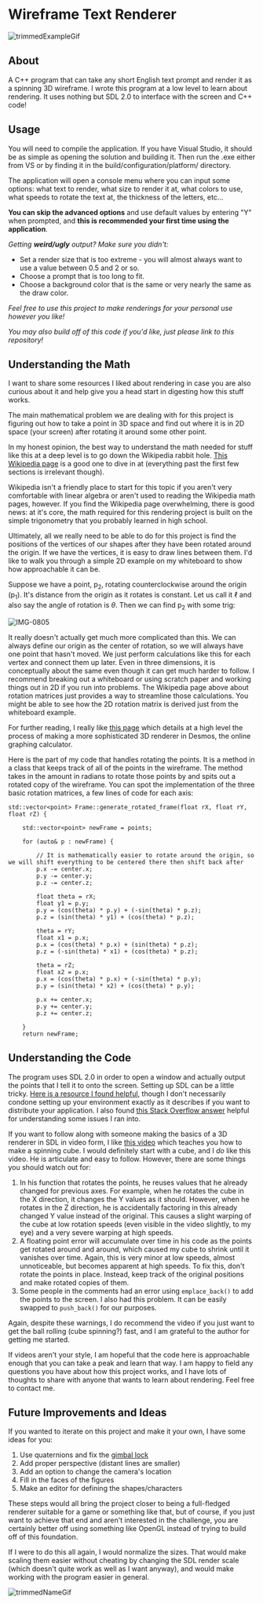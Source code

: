# Wireframe Text Renderer

![trimmedExampleGif](https://github.com/rhbourke/wireframe-renderer/assets/3631484/6323e92c-f6e7-4641-9da8-77c23dd323be)


## About

A C++ program that can take any short English text prompt and render it as a spinning 3D wireframe. I wrote this program at a low level to learn about rendering. It uses nothing but SDL 2.0 to interface with the screen and C++ code!

## Usage

You will need to compile the application. If you have Visual Studio, it should be as simple as opening the solution and building it. Then run the .exe either from VS or by finding it in the build/configuration/platform/ directory.

The application will open a console menu where you can input some options: what text to render, what size to render it at, what colors to use, what speeds to rotate the text at, the thickness of the letters, etc...

**You can skip the advanced options** and use default values by entering "Y" when prompted, and **this is recommended your first time using the application**.

*Getting **weird/ugly** output? Make sure you didn't:*
* Set a render size that is too extreme - you will almost always want to use a value between 0.5 and 2 or so.
* Choose a prompt that is too long to fit.
* Choose a background color that is the same or very nearly the same as the draw color.

*Feel free to use this project to make renderings for your personal use however you like!* 

*You may also build off of this code if you'd like, just please link to this repository!*

## Understanding the Math

I want to share some resources I liked about rendering in case you are also curious about it and help give you a head start in digesting how this stuff works.

The main mathematical problem we are dealing with for this project is figuring out how to take a point in 3D space and find out where it is in 2D space (your screen) after rotating it around some other point.

In my honest opinion, the best way to understand the math needed for stuff like this at a deep level is to go down the Wikipedia rabbit hole. [This Wikipedia page](https://en.wikipedia.org/wiki/Rotation_matrix) is a good one to dive in at (everything past the first few sections is irrelevant though). 

Wikipedia isn't a friendly place to start for this topic if you aren't very comfortable with linear algebra or aren't used to reading the Wikipedia math pages, however. If you find the Wikipedia page overwhelming, there is good news: at it's core, the math required for this rendering project is built on the simple trigonometry that you probably learned in high school.

Ultimately, all we really need to be able to do for this project is find the positions of the vertices of our shapes after they have been rotated around the origin. If we have the vertices, it is easy to draw lines between them. I'd like to walk you through a simple 2D example on my whiteboard to show how approachable it can be.

Suppose we have a point, p<sub>2</sub>, rotating counterclockwise around the origin (p<sub>1</sub>). It's distance from the origin as it rotates is constant. Let us call it $\ell$ and also say the angle of rotation is $\theta$. Then we can find p<sub>2</sub> with some trig:

![IMG-0805](https://github.com/rhbourke/wireframe-renderer/assets/3631484/5584c375-a714-4ba1-bbe9-811a0e86d9eb)


It really doesn't actually get much more complicated than this. We can always define our origin as the center of rotation, so we will always have one point that hasn't moved. We just perform calculations like this for each vertex and connect them up later. Even in three dimensions, it is conceptually about the same even though it can get much harder to follow. I recommend breaking out a whiteboard or using scratch paper and working things out in 2D if you run into problems. The Wikipedia page above about rotation matrices just provides a way to streamline those calculations. You might be able to see how the 2D rotation matrix is derived just from the whiteboard example.

For further reading, I really like [this page](https://bvisness.me/desmos/) which details at a high level the process of making a more sophisticated 3D renderer in Desmos, the online graphing calculator.

Here is the part of my code that handles rotating the points. It is a method in a class that keeps track of all of the points in the wireframe. The method takes in the amount in radians to rotate those points by and spits out a rotated copy of the wireframe. You can spot the implementation of the three basic rotation matrices, a few lines of code for each axis:
```
std::vector<point> Frame::generate_rotated_frame(float rX, float rY, float rZ) {

	std::vector<point> newFrame = points;

	for (auto& p : newFrame) {

		// It is mathematically easier to rotate around the origin, so we will shift everything to be centered there then shift back after
		p.x -= center.x;
		p.y -= center.y;
		p.z -= center.z;

		float theta = rX;
		float y1 = p.y;
		p.y = (cos(theta) * p.y) + (-sin(theta) * p.z);
		p.z = (sin(theta) * y1) + (cos(theta) * p.z);

		theta = rY;
		float x1 = p.x;
		p.x = (cos(theta) * p.x) + (sin(theta) * p.z);
		p.z = (-sin(theta) * x1) + (cos(theta) * p.z);

		theta = rZ;
		float x2 = p.x;
		p.x = (cos(theta) * p.x) + (-sin(theta) * p.y);
		p.y = (sin(theta) * x2) + (cos(theta) * p.y);

		p.x += center.x;
		p.y += center.y;
		p.z += center.z;

	}
	return newFrame;
```

## Understanding the Code

The program uses SDL 2.0 in order to open a window and actually output the points that I tell it to onto the screen. Setting up SDL can be a little tricky. [Here is a resource I found helpful](https://www.studyplan.dev/sdl-dev/sdl-setup-windows), though I don't necessarily condone setting up your environment exactly as it describes if you want to distribute your application. I also found [this Stack Overflow answer](https://stackoverflow.com/a/64396980) helpful for understanding some issues I ran into.

If you want to follow along with someone making the basics of a 3D renderer in SDL in video form, I like [this video](https://www.youtube.com/watch?v=kdRJgYO1BJM) which teaches you how to make a spinning cube. I would definitely start with a cube, and I *do* like this video. He is articulate and easy to follow. However, there are some things you should watch out for:

1. In his function that rotates the points, he reuses values that he already changed for previous axes. For example, when he rotates the cube in the X direction, it changes the Y values as it should. However, when he rotates in the Z direction, he is accidentally factoring in this already changed Y value instead of the original. This causes a slight warping of the cube at low rotation speeds (even visible in the video slightly, to my eye) and a very severe warping at high speeds.
1. A floating point error will accumulate over time in his code as the points get rotated around and around, which caused my cube to shrink until it vanishes over time. Again, this is very minor at low speeds, almost unnoticeable, but becomes apparent at high speeds. To fix this, don't rotate the points in place. Instead, keep track of the original positions and make rotated copies of them.
1. Some people in the comments had an error using `emplace_back()` to add the points to the screen. I also had this problem. It can be easily swapped to `push_back()` for our purposes.

Again, despite these warnings, I do recommend the video if you just want to get the ball rolling (cube spinning?) fast, and I am grateful to the author for getting me started.

If videos aren't your style, I am hopeful that the code here is approachable enough that you can take a peak and learn that way. I am happy to field any questions you have about how this project works, and I have lots of thoughts to share with anyone that wants to learn about rendering. Feel free to contact me.

## Future Improvements and Ideas

If you wanted to iterate on this project and make it your own, I have some ideas for you:
1. Use quaternions and fix the [gimbal lock](https://en.wikipedia.org/wiki/Gimbal_lock)
1. Add proper perspective (distant lines are smaller)
1. Add an option to change the camera's location
1. Fill in the faces of the figures
1. Make an editor for defining the shapes/characters

These steps would all bring the project closer to being a full-fledged renderer suitable for a game or something like that, but of course, if you just want to achieve that end and aren't interested in the challenge, you are certainly better off using something like OpenGL instead of trying to build off of this foundation.

If I were to do this all again, I would normalize the sizes. That would make scaling them easier without cheating by changing the SDL render scale (which doesn't quite work as well as I want anyway), and would make working with the program easier in general.

![trimmedNameGif](https://github.com/rhbourke/wireframe-renderer/assets/3631484/802f79f6-ca13-4c32-88f2-b5f0f258e87f)



